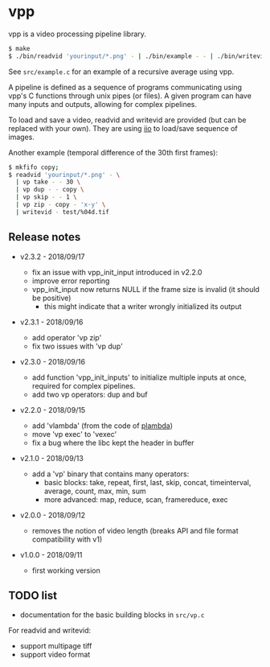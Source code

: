 vpp
===

vpp is a video processing pipeline library.

```sh
$ make
$ ./bin/readvid 'yourinput/*.png' - | ./bin/example - - | ./bin/writevid - output/%03d.tif
```

See `src/example.c` for an example of a recursive average using vpp.

A pipeline is defined as a sequence of programs communicating using vpp's C functions through unix pipes (or files).
A given program can have many inputs and outputs, allowing for complex pipelines.

To load and save a video, readvid and writevid are provided (but can be replaced with your own). They are using [iio](https://github.com/mnhrdt/iio) to load/save sequence of images.

Another example (temporal difference of the 30th first frames):

```sh
$ mkfifo copy;
$ readvid 'yourinput/*.png' - \
  | vp take - - 30 \
  | vp dup - - copy \
  | vp skip - - 1 \
  | vp zip - copy - 'x-y' \
  | writevid - test/%04d.tif      
```   


Release notes
-------------

* v2.3.2 - 2018/09/17
	* fix an issue with vpp_init_input introduced in v2.2.0
	* improve error reporting
	* vpp_init_input now returns NULL if the frame size is invalid (it should be positive)
		* this might indicate that a writer wrongly initialized its output

* v2.3.1 - 2018/09/16
	* add operator 'vp zip'
	* fix two issues with 'vp dup'

* v2.3.0 - 2018/09/16
	* add function 'vpp_init_inputs' to initialize multiple inputs at once, required for complex pipelines.
	* add two vp operators: dup and buf

* v2.2.0 - 2018/09/15
	* add 'vlambda' (from the code of [plambda](https://github.com/mnhrdt/imscript))
	* move 'vp exec' to 'vexec'
	* fix a bug where the libc kept the header in buffer
	
* v2.1.0 - 2018/09/13
	* add a 'vp' binary that contains many operators:
		* basic blocks: take, repeat, first, last, skip, concat, timeinterval, average, count, max, min, sum
		* more advanced: map, reduce, scan, framereduce, exec

* v2.0.0 - 2018/09/12
	* removes the notion of video length (breaks API and file format compatibility with v1)

* v1.0.0 - 2018/09/11
	* first working version


TODO list
---------

* documentation for the basic building blocks in `src/vp.c`

For readvid and writevid:

* support multipage tiff
* support video format
